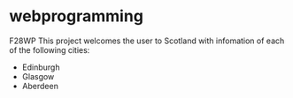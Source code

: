 # webprogramming
F28WP
This project welcomes the user to Scotland with infomation of each of the following cities:
- Edinburgh
- Glasgow
- Aberdeen

